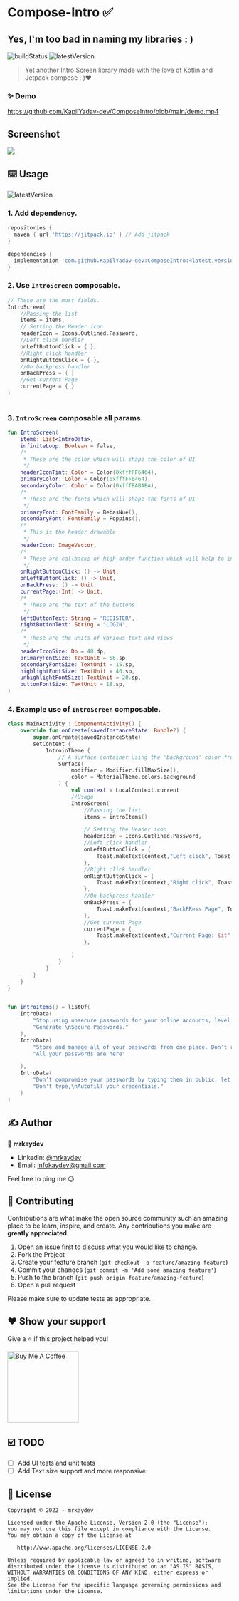 # Compose-Intro ✅

## Yes, I'm too bad in naming my libraries : )

![buildStatus](https://img.shields.io/github/workflow/status/theapache64/twyper/Java%20CI%20with%20Gradle?style=plastic)
![latestVersion](https://img.shields.io/github/v/release/KapilYadav-dev/ComposeIntro)


> Yet another Intro Screen library made with the love of Kotlin and Jetpack compose : )❤️

### ✨ Demo

https://github.com/KapilYadav-dev/ComposeIntro/blob/main/demo.mp4

## Screenshot

<img src="https://github.com/KapilYadav-dev/ComposeIntro/blob/main/ss.png"/>

## ⌨️ Usage

![latestVersion](https://img.shields.io/github/v/release/KapilYadav-dev/ComposeIntro)

### 1. Add dependency.
```groovy
repositories {
  maven { url 'https://jitpack.io' } // Add jitpack
}

dependencies {
  implementation 'com.github.KapilYadav-dev:ComposeIntro:<latest.version>'
}

```

### 2. Use `IntroScreen` composable.
```kotlin
// These are the must fields.
IntroScreen(
    //Passing the list
    items = items,
    // Setting the Header icon
    headerIcon = Icons.Outlined.Password,
    //Left click handler
    onLeftButtonClick = { },
    //Right click handler
    onRightButtonClick = { },
    //On backpress handler
    onBackPress = { }
    //Get current Page
    currentPage = { }
)
   
```
### 3. `IntroScreen` composable all params.
```kotlin
fun IntroScreen(
    items: List<IntroData>,
    infiniteLoop: Boolean = false,
    /*
     * These are the color which will shape the color of UI
     */
    headerIconTint: Color = Color(0xfffFF6464),
    primaryColor: Color = Color(0xfffFF6464),
    secondaryColor: Color = Color(0xfffBABABA),
    /*
     * These are the fonts which will shape the fonts of UI
     */
    primaryFont: FontFamily = BebasNue(),
    secondaryFont: FontFamily = Poppins(),
    /*
     * This is the header drawable
     */
    headerIcon: ImageVector,
    /*
     * These are callbacks or high order function which will help to interact with buttons
     */
    onRightButtonClick: () -> Unit,
    onLeftButtonClick: () -> Unit,
    onBackPress: () -> Unit,
    currentPage:(Int) -> Unit,
    /*
     * These are the text of the buttons
     */
    leftButtonText: String = "REGISTER",
    rightButtonText: String = "LOGIN",
    /*
     * These are the units of various text and views
     */
    headerIconSize: Dp = 48.dp,
    primaryFontSize: TextUnit = 56.sp,
    secondaryFontSize: TextUnit = 15.sp,
    highlightFontSize: TextUnit = 40.sp,
    unhighlightFontSize: TextUnit = 20.sp,
    buttonFontSize: TextUnit = 18.sp,
)
```
### 4. Example use of `IntroScreen` composable.
```kotlin
class MainActivity : ComponentActivity() {
    override fun onCreate(savedInstanceState: Bundle?) {
        super.onCreate(savedInstanceState)
        setContent {
            IntroioTheme {
                // A surface container using the 'background' color from the theme
                Surface(
                    modifier = Modifier.fillMaxSize(),
                    color = MaterialTheme.colors.background
                ) {
                    val context = LocalContext.current
                    //Usage
                    IntroScreen(
                        //Passing the list
                        items = introItems(),

                        // Setting the Header icon
                        headerIcon = Icons.Outlined.Password,
                        //Left click handler
                        onLeftButtonClick = {
                            Toast.makeText(context,"Left click", Toast.LENGTH_SHORT).show()
                        },
                        //Right click handler
                        onRightButtonClick = {
                            Toast.makeText(context,"Right click", Toast.LENGTH_SHORT).show()
                        },
                        //On backpress handler
                        onBackPress = {
                            Toast.makeText(context,"BackPRess Page", Toast.LENGTH_SHORT).show()
                        },
                        //Get current Page
                        currentPage = {
                            Toast.makeText(context,"Current Page: $it", Toast.LENGTH_SHORT).show()
                        },

                    )
                }
            }
        }
    }
}


fun introItems() = listOf(
    IntroData(
        "Stop using unsecure passwords for your online accounts, level up with OnePass. Get the most secure and difficult-to-crack passwords.",
        "Generate \nSecure Passwords."
    ),
    IntroData(
        "Store and manage all of your passwords from one place. Don’t remember hundreds of passwords, just remember one.",
        "All your passwords are here"

    ),
    IntroData(
        "Don’t compromise your passwords by typing them in public, let OnePass autofill those and keep your credentials secure.",
        "Don't type,\nAutofill your credentials."
    )
)
```

## ✍️ Author

👤 **mrkaydev**

* Linkedin: <a href="https://www.linkedin.com/in/mrkaydev/" target="_blank">@mrkaydev</a>
* Email: infokaydev@gmail.com

Feel free to ping me 😉

## 🤝 Contributing

Contributions are what make the open source community such an amazing place to be learn, inspire, and create. Any
contributions you make are **greatly appreciated**.

1. Open an issue first to discuss what you would like to change.
1. Fork the Project
1. Create your feature branch (`git checkout -b feature/amazing-feature`)
1. Commit your changes (`git commit -m 'Add some amazing feature'`)
1. Push to the branch (`git push origin feature/amazing-feature`)
1. Open a pull request

Please make sure to update tests as appropriate.

## ❤ Show your support

Give a ⭐️ if this project helped you!

<a href="https://www.buymeacoffee.com/mrkaydev" target="_blank">
    <img src="https://cdn.buymeacoffee.com/buttons/v2/default-yellow.png" alt="Buy Me A Coffee" width="160">
</a>

## ☑️ TODO

- [ ] Add UI tests and unit tests
- [ ] Add Text size support and more responsive

## 📝 License

```
Copyright © 2022 - mrkaydev

Licensed under the Apache License, Version 2.0 (the "License");
you may not use this file except in compliance with the License.
You may obtain a copy of the License at

   http://www.apache.org/licenses/LICENSE-2.0

Unless required by applicable law or agreed to in writing, software
distributed under the License is distributed on an "AS IS" BASIS,
WITHOUT WARRANTIES OR CONDITIONS OF ANY KIND, either express or implied.
See the License for the specific language governing permissions and
limitations under the License.
```
